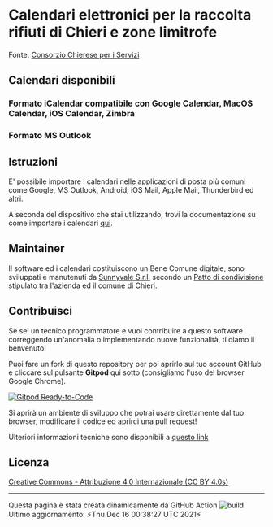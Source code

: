 # Calendari elettronici per la raccolta rifiuti di Chieri e zone limitrofe

Fonte: [Consorzio Chierese per i Servizi](http://www.ccs.to.it/calendari-raccolta)
## Calendari disponibili
### Formato iCalendar compatibile con Google Calendar, MacOS Calendar, iOS Calendar, Zimbra

### Formato MS Outlook

## Istruzioni
E' possibile importare i calendari nelle applicazioni di posta più comuni come Google, MS Outlook, Android, iOS Mail, Apple Mail, Thunderbird ed altri.

A seconda del dispositivo che stai utilizzando, trovi la documentazione su come importare i calendari [qui](docs/users/README.md).

## Maintainer
Il software ed i calendari costituiscono un Bene Comune digitale, sono sviluppati e manutenuti da [Sunnyvale S.r.l.](https://www.sunnyvale.it) secondo un [Patto di condivisione](https://www.comune.chieri.to.it/chieri-aperta/patti-smart) stipulato tra l'azienda ed il comune di Chieri.

## Contribuisci
Se sei un tecnico programmatore e vuoi contribuire a questo software correggendo un'anomalia o implementando nuove funzionalità, ti diamo il benvenuto!

Puoi fare un fork di questo repository per poi aprirlo sul tuo account GitHub e cliccare sul pulsante **Gitpod** qui sotto (consigliamo l'uso del browser Google Chrome).

[![Gitpod Ready-to-Code](https://img.shields.io/badge/Gitpod-ready--to--code-blue?logo=gitpod)](https://gitpod.io/from-referrer/)

Si aprirà un ambiente di sviluppo che potrai usare direttamente dal tuo browser, modificare il codice ed aprirci una pull request!

Ulteriori informazioni tecniche sono disponibili a [questo link](docs/devs/README.md)

## Licenza
[Creative Commons - Attribuzione 4.0 Internazionale (CC BY 4.0s)](https://creativecommons.org/licenses/by/4.0/)

---
Questa pagina è stata creata dinamicamente da GitHub Action ![build](https://img.shields.io/github/workflow/status/sunnyvale-it/chieri-calendari-raccolta-rifiuti/update)  
Ultimo aggiornamento: ⚡Thu Dec 16 00:38:27 UTC 2021⚡